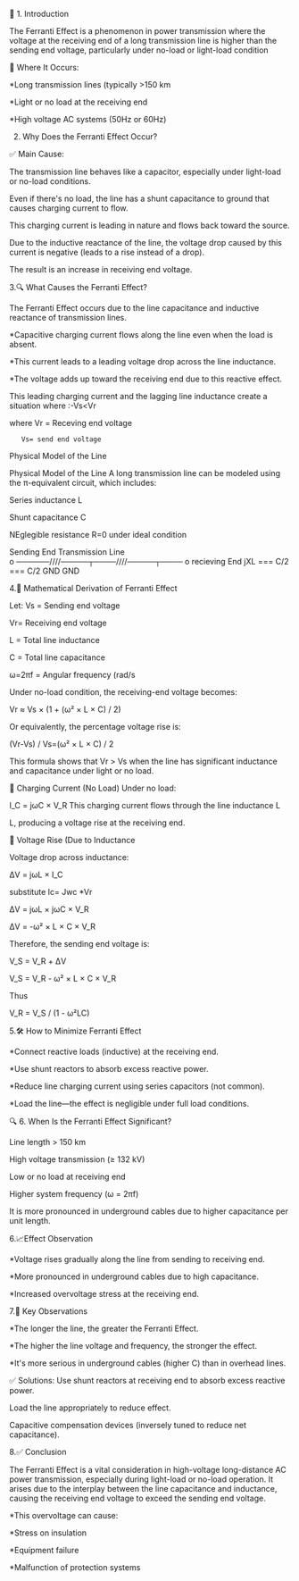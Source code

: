 🧭 1. Introduction

The Ferranti Effect is a phenomenon in power transmission where the voltage at the receiving end of a long transmission line is higher than the sending end voltage, particularly under no-load or light-load condition

📌 Where It Occurs:

*Long transmission lines (typically >150 km


*Light or no load at the receiving end


*High voltage AC systems (50Hz or 60Hz) 


2. Why Does the Ferranti Effect Occur?


✅ Main Cause:

The transmission line behaves like a capacitor, especially under light-load or no-load conditions.


Even if there's no load, the line has a shunt capacitance to ground that causes charging current to flow.


This charging current is leading in nature and flows back toward the source.


Due to the inductive reactance of the line, the voltage drop caused by this current is negative (leads to a rise instead of a drop).


The result is an increase in receiving end voltage.




3.🔍 What Causes the Ferranti Effect?


The Ferranti Effect occurs due to the line capacitance and inductive reactance of transmission lines.


*Capacitive charging current flows along the line even when the load is absent.


*This current leads to a leading voltage drop across the line inductance.


*The voltage adds up toward the receiving end due to this reactive effect.


This leading charging current and the lagging line inductance create a situation where :-Vs<Vr

where
       Vr = Receving end voltage
       
       Vs= send end voltage

 Physical Model of the Line

Physical Model of the Line
A long transmission line can be modeled using the π-equivalent circuit, which includes:

Series inductance L


Shunt capacitance C

NEglegible resistance R=0 under ideal condition 



Sending End                Transmission Line                
   o ──────/\/\/\/─────┬────/\/\/\/─────┬──── o  recieving End 
           jXL        === C/2       === C/2
                       GND           GND


4.🧮 Mathematical Derivation of Ferranti Effect

Let:​
Vs  = Sending end voltage


​Vr= Receiving end voltage


L = Total line inductance


C = Total line capacitance


ω=2πf = Angular frequency (rad/s


Under no-load condition, the receiving-end voltage becomes:

Vr ≈ Vs × (1 + (ω² × L × C) / 2)


Or equivalently, the percentage voltage rise is:


(Vr-Vs) / Vs=(ω² × L × C) / 2


This formula shows that Vr > Vs when the line has significant inductance and capacitance under light or no load.

🔹 Charging Current (No Load)
Under no load:

I_C = jωC × V_R
This charging current flows through the line inductance L

L, producing a voltage rise at the receiving end.

🔹 Voltage Rise (Due to Inductance

Voltage drop across inductance:

ΔV = jωL × I_C

   substitute Ic= Jwc *Vr

   
ΔV = jωL × jωC × V_R

ΔV = -ω² × L × C × V_R

Therefore, the sending end voltage is:

V_S = V_R + ΔV

V_S = V_R - ω² × L × C × V_R

Thus

V_R = V_S / (1 - ω²LC)



5.🛠️ How to Minimize Ferranti Effect


*Connect reactive loads (inductive) at the receiving end.


*Use shunt reactors to absorb excess reactive power.


*Reduce line charging current using series capacitors (not common).


*Load the line—the effect is negligible under full load conditions.

🔍 6. When Is the Ferranti Effect Significant?

Line length > 150 km

High voltage transmission (≥ 132 kV)

Low or no load at receiving end

Higher system frequency (ω = 2πf)

It is more pronounced in underground cables due to higher capacitance per unit length.


6.📈Effect Observation

*Voltage rises gradually along the line from sending to receiving end.

*More pronounced in underground cables due to high capacitance.

*Increased overvoltage stress at the receiving end.

7.📌 Key Observations

*The longer the line, the greater the Ferranti Effect.


*The higher the line voltage and frequency, the stronger the effect.


*It's more serious in underground cables (higher C) than in overhead lines.



✅ Solutions:
Use shunt reactors at receiving end to absorb excess reactive power.

Load the line appropriately to reduce effect.

Capacitive compensation devices (inversely tuned to reduce net capacitance).



8.✅ Conclusion

The Ferranti Effect is a vital consideration in high-voltage long-distance AC power transmission, especially during light-load or no-load operation. It arises due to the interplay between the line capacitance and inductance, causing the receiving end voltage to exceed the sending end voltage.


*This overvoltage can cause:

*Stress on insulation

*Equipment failure

*Malfunction of protection systems



